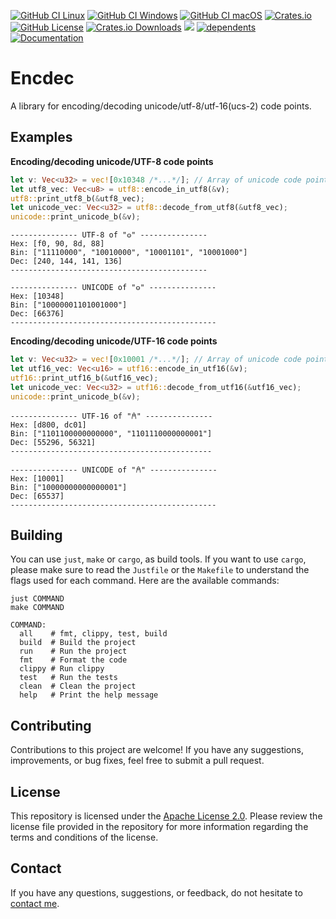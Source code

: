 [github-ci-linux]: https://github.com/FedericoBruzzone/ende/actions/workflows/build-linux.yml
[github-ci-linux-shield]: https://github.com/FedericoBruzzone/ende/actions/workflows/build-linux.yml/badge.svg
[github-ci-windows]: https://github.com/FedericoBruzzone/ende/actions/workflows/build-windows.yml
[github-ci-windows-shield]: https://github.com/FedericoBruzzone/ende/actions/workflows/build-windows.yml/badge.svg
[github-ci-macos]: https://github.com/FedericoBruzzone/ende/actions/workflows/build-macos.yml
[github-ci-macos-shield]: https://github.com/FedericoBruzzone/ende/actions/workflows/build-macos.yml/badge.svg
[crates-io]: https://crates.io/crates/ende
[crates-io-shield]: https://img.shields.io/crates/v/ende
[github-license]: https://github.com/FedericoBruzzone/ende/blob/main/LICENSE
[github-license-shield]: https://img.shields.io/github/license/FedericoBruzzone/ende
[total-lines]: https://github.com/FedericoBruzzone/ende
[total-lines-shield]: https://tokei.rs/b1/github/FedericoBruzzone/ende?type=Rust,Python
[creates-io-downloads]: https://crates.io/crates/ende
[creates-io-downloads-shield]: https://img.shields.io/crates/d/ende.svg
[dependents]: https://crates.io/crates/ende/reverse_dependencies
[dependents-shield]: https://img.shields.io/librariesio/dependents/cargo/ende
[documentation]: https://docs.rs/ende
[documentation-shield]: https://docs.rs/ende/badge.svg

[![GitHub CI Linux][github-ci-linux-shield]][github-ci-linux]
[![GitHub CI Windows][github-ci-windows-shield]][github-ci-windows]
[![GitHub CI macOS][github-ci-macos-shield]][github-ci-macos]
[![Crates.io][crates-io-shield]][crates-io]
[![GitHub License][github-license-shield]][github-license]
[![Crates.io Downloads][creates-io-downloads-shield]][creates-io-downloads]
[![][total-lines-shield]][total-lines]
[![dependents][dependents-shield]][dependents]
[![Documentation][documentation-shield]][documentation]

# Encdec

A library for encoding/decoding unicode/utf-8/utf-16(ucs-2) code points.

## Examples

**Encoding/decoding unicode/UTF-8 code points**

```rust
let v: Vec<u32> = vec![0x10348 /*...*/]; // Array of unicode code points
let utf8_vec: Vec<u8> = utf8::encode_in_utf8(&v);
utf8::print_utf8_b(&utf8_vec);
let unicode_vec: Vec<u32> = utf8::decode_from_utf8(&utf8_vec);
unicode::print_unicode_b(&v);
```

```shell
--------------- UTF-8 of "𐍈" ---------------
Hex: [f0, 90, 8d, 88]
Bin: ["11110000", "10010000", "10001101", "10001000"]
Dec: [240, 144, 141, 136]
--------------------------------------------

--------------- UNICODE of "𐍈" ---------------
Hex: [10348]
Bin: ["10000001101001000"]
Dec: [66376]
----------------------------------------------
```

**Encoding/decoding unicode/UTF-16 code points**

```rust
let v: Vec<u32> = vec![0x10001 /*...*/]; // Array of unicode code points
let utf16_vec: Vec<u16> = utf16::encode_in_utf16(&v);
utf16::print_utf16_b(&utf16_vec);
let unicode_vec: Vec<u32> = utf16::decode_from_utf16(&utf16_vec);
unicode::print_unicode_b(&v);
```

```shell
--------------- UTF-16 of "𐀁" ---------------
Hex: [d800, dc01]
Bin: ["1101100000000000", "1101110000000001"]
Dec: [55296, 56321]
---------------------------------------------

--------------- UNICODE of "𐀁" ---------------
Hex: [10001]
Bin: ["10000000000000001"]
Dec: [65537]
----------------------------------------------
```

## Building

You can use `just`, `make` or `cargo`,  as build tools.
If you want to use `cargo`, please make sure to read the `Justfile` or the `Makefile` to understand the flags used for each command.
Here are the available commands:

```text
just COMMAND
make COMMAND

COMMAND:
  all    # fmt, clippy, test, build
  build  # Build the project
  run    # Run the project
  fmt    # Format the code
  clippy # Run clippy
  test   # Run the tests
  clean  # Clean the project
  help   # Print the help message
```

## Contributing

Contributions to this project are welcome! If you have any suggestions, improvements, or bug fixes, feel free to submit a pull request.

## License

This repository is licensed under the [Apache License 2.0](https://www.apache.org/licenses/LICENSE-2.0). Please review the license file provided in the repository for more information regarding the terms and conditions of the license.

## Contact

If you have any questions, suggestions, or feedback, do not hesitate to [contact me](https://federicobruzzone.github.io/).


